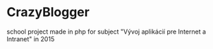 # CrazyBlogger
school project made in php for subject "Vývoj aplikácií pre Internet a Intranet" in 2015
